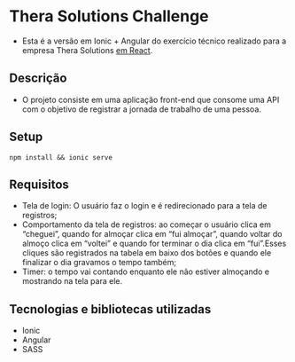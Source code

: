 # Thera Solutions Challenge

- Esta é a versão em Ionic + Angular do exercício técnico realizado para a empresa Thera Solutions [em React](https://github.com/ren4ndev/thera-challenge).

## Descrição

- O projeto consiste em uma aplicação front-end que consome uma API com o objetivo de registrar a jornada de trabalho de uma pessoa.

## Setup

`npm install && ionic serve`

## Requisitos

- Tela de login: O usuário faz o login e é redirecionado para a tela de registros;
- Comportamento da tela de registros: ao começar o usuário clica em “cheguei”, quando for almoçar clica em “fui almoçar”, quando voltar do almoço clica em “voltei” e quando for terminar o dia clica em “fui”.Esses cliques são registrados na tabela em baixo dos botões e quando ele finalizar o dia gravamos o tempo também;
- Timer: o tempo vai contando enquanto ele não estiver almoçando e mostrando na tela para ele.

## Tecnologias e bibliotecas utilizadas

- Ionic
- Angular
- SASS
